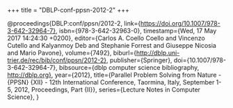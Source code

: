 +++
title = "DBLP-conf-ppsn-2012-2"
+++

@proceedings{DBLP:conf/ppsn/2012-2,
   link={https://doi.org/10.1007/978-3-642-32964-7},
   isbn={978-3-642-32963-0},
   timestamp={Wed, 17 May 2017 14:24:30 +0200},
   editor={Carlos A. Coello Coello and
Vincenzo Cutello and
Kalyanmoy Deb and
Stephanie Forrest and
Giuseppe Nicosia and
Mario Pavone},
   volume={7492},
   biburl={http://dblp.uni-trier.de/rec/bib/conf/ppsn/2012-2},
   publisher={Springer},
   doi={10.1007/978-3-642-32964-7},
   bibsource={dblp computer science bibliography, http://dblp.org},
   year={2012},
   title={Parallel Problem Solving from Nature - {PPSN} {XII} - 12th International
Conference, Taormina, Italy, September 1-5, 2012, Proceedings, Part
{II}},
   series={Lecture Notes in Computer Science},
}

